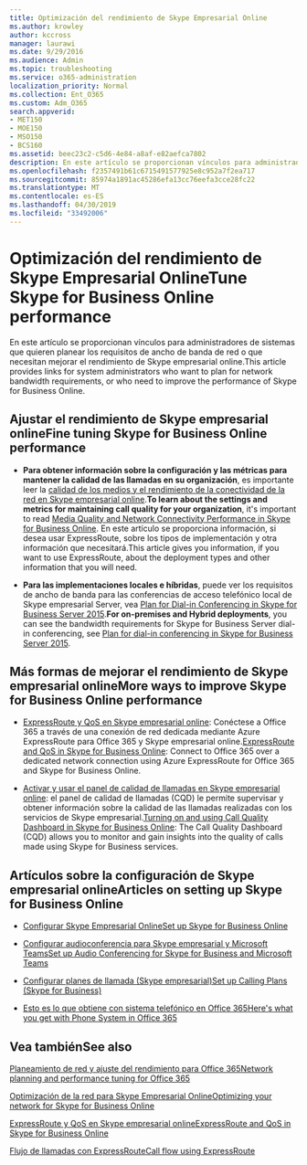 ```yaml
---
title: Optimización del rendimiento de Skype Empresarial Online
ms.author: krowley
author: kccross
manager: laurawi
ms.date: 9/29/2016
ms.audience: Admin
ms.topic: troubleshooting
ms.service: o365-administration
localization_priority: Normal
ms.collection: Ent_O365
ms.custom: Adm_O365
search.appverid:
- MET150
- MOE150
- MSO150
- BCS160
ms.assetid: beec23c2-c5d6-4e84-a8af-e82aefca7802
description: En este artículo se proporcionan vínculos para administradores de sistemas que quieren planear los requisitos de ancho de banda de red o que necesitan mejorar el rendimiento de Skype empresarial online.
ms.openlocfilehash: f2357491b61c6715491577925e8c952a7f2ea717
ms.sourcegitcommit: 85974a1891ac45286efa13cc76eefa3cce28fc22
ms.translationtype: MT
ms.contentlocale: es-ES
ms.lasthandoff: 04/30/2019
ms.locfileid: "33492006"
---
```

# <a name="tune-skype-for-business-online-performance"></a><span data-ttu-id="da1da-103">Optimización del rendimiento de Skype Empresarial Online</span><span class="sxs-lookup"><span data-stu-id="da1da-103">Tune Skype for Business Online performance</span></span>

<span data-ttu-id="da1da-104">En este artículo se proporcionan vínculos para administradores de sistemas que quieren planear los requisitos de ancho de banda de red o que necesitan mejorar el rendimiento de Skype empresarial online.</span><span class="sxs-lookup"><span data-stu-id="da1da-104">This article provides links for system administrators who want to plan for network bandwidth requirements, or who need to improve the performance of Skype for Business Online.</span></span> 
  
## <a name="fine-tuning-skype-for-business-online-performance"></a><span data-ttu-id="da1da-105">Ajustar el rendimiento de Skype empresarial online</span><span class="sxs-lookup"><span data-stu-id="da1da-105">Fine tuning Skype for Business Online performance</span></span>

- <span data-ttu-id="da1da-106">**Para obtener información sobre la configuración y las métricas para mantener la calidad de las llamadas en su organización**, es importante leer la [calidad de los medios y el rendimiento de la conectividad de la red en Skype empresarial online](https://docs.microsoft.com/skypeforbusiness/optimizing-your-network/media-quality-and-network-connectivity-performance).</span><span class="sxs-lookup"><span data-stu-id="da1da-106">**To learn about the settings and metrics for maintaining call quality for your organization**, it's important to read [Media Quality and Network Connectivity Performance in Skype for Business Online](https://docs.microsoft.com/skypeforbusiness/optimizing-your-network/media-quality-and-network-connectivity-performance).</span></span> <span data-ttu-id="da1da-107">En este artículo se proporciona información, si desea usar ExpressRoute, sobre los tipos de implementación y otra información que necesitará.</span><span class="sxs-lookup"><span data-stu-id="da1da-107">This article gives you information, if you want to use ExpressRoute, about the deployment types and other information that you will need.</span></span>
    
- <span data-ttu-id="da1da-108">**Para las implementaciones locales e híbridas**, puede ver los requisitos de ancho de banda para las conferencias de acceso telefónico local de Skype empresarial Server, vea [Plan for Dial-in Conferencing in Skype for Business Server 2015](https://docs.microsoft.com/skypeforbusiness/plan-your-deployment/conferencing/dial-in-conferencing).</span><span class="sxs-lookup"><span data-stu-id="da1da-108">**For on-premises and Hybrid deployments**, you can see the bandwidth requirements for Skype for Business Server dial-in conferencing, see [Plan for dial-in conferencing in Skype for Business Server 2015](https://docs.microsoft.com/skypeforbusiness/plan-your-deployment/conferencing/dial-in-conferencing).</span></span>
    
## <a name="more-ways-to-improve-skype-for-business-online-performance"></a><span data-ttu-id="da1da-109">Más formas de mejorar el rendimiento de Skype empresarial online</span><span class="sxs-lookup"><span data-stu-id="da1da-109">More ways to improve Skype for Business Online performance</span></span>

- <span data-ttu-id="da1da-110">[ExpressRoute y QoS en Skype empresarial online](https://docs.microsoft.com/skypeforbusiness/optimizing-your-network/expressroute-and-qos-in-skype-for-business-online): Conéctese a Office 365 a través de una conexión de red dedicada mediante Azure ExpressRoute para Office 365 y Skype empresarial online.</span><span class="sxs-lookup"><span data-stu-id="da1da-110">[ExpressRoute and QoS in Skype for Business Online](https://docs.microsoft.com/skypeforbusiness/optimizing-your-network/expressroute-and-qos-in-skype-for-business-online): Connect to Office 365 over a dedicated network connection using Azure ExpressRoute for Office 365 and Skype for Business Online.</span></span> 
    
- <span data-ttu-id="da1da-111">[Activar y usar el panel de calidad de llamadas en Skype empresarial online](https://docs.microsoft.com/SkypeForBusiness/using-call-quality-in-your-organization/turning-on-and-using-call-quality-dashboard): el panel de calidad de llamadas (CQD) le permite supervisar y obtener información sobre la calidad de las llamadas realizadas con los servicios de Skype empresarial.</span><span class="sxs-lookup"><span data-stu-id="da1da-111">[Turning on and using Call Quality Dashboard in Skype for Business Online](https://docs.microsoft.com/SkypeForBusiness/using-call-quality-in-your-organization/turning-on-and-using-call-quality-dashboard): The Call Quality Dashboard (CQD) allows you to monitor and gain insights into the quality of calls made using Skype for Business services.</span></span> 
    
## <a name="articles-on-setting-up-skype-for-business-online"></a><span data-ttu-id="da1da-112">Artículos sobre la configuración de Skype empresarial online</span><span class="sxs-lookup"><span data-stu-id="da1da-112">Articles on setting up Skype for Business Online</span></span>

- [<span data-ttu-id="da1da-113">Configurar Skype Empresarial Online</span><span class="sxs-lookup"><span data-stu-id="da1da-113">Set up Skype for Business Online</span></span>](https://docs.microsoft.com/skypeforbusiness/set-up-skype-for-business-online/set-up-skype-for-business-online)
    
- [<span data-ttu-id="da1da-114">Configurar audioconferencia para Skype empresarial y Microsoft Teams</span><span class="sxs-lookup"><span data-stu-id="da1da-114">Set up Audio Conferencing for Skype for Business and Microsoft Teams</span></span>](https://docs.microsoft.com/skypeforbusiness/audio-conferencing-in-office-365/set-up-audio-conferencing)
    
- [<span data-ttu-id="da1da-115">Configurar planes de llamada (Skype empresarial)</span><span class="sxs-lookup"><span data-stu-id="da1da-115">Set up Calling Plans (Skype for Business)</span></span>](https://docs.microsoft.com/SkypeForBusiness/what-are-calling-plans-in-office-365/set-up-calling-plans)
    
- [<span data-ttu-id="da1da-116">Esto es lo que obtiene con sistema telefónico en Office 365</span><span class="sxs-lookup"><span data-stu-id="da1da-116">Here's what you get with Phone System in Office 365</span></span>](https://docs.microsoft.com/skypeforbusiness/what-is-phone-system-in-office-365/here-s-what-you-get-with-phone-system)
    
## <a name="see-also"></a><span data-ttu-id="da1da-117">Vea también</span><span class="sxs-lookup"><span data-stu-id="da1da-117">See also</span></span>

[<span data-ttu-id="da1da-118">Planeamiento de red y ajuste del rendimiento para Office 365</span><span class="sxs-lookup"><span data-stu-id="da1da-118">Network planning and performance tuning for Office 365</span></span>](network-planning-and-performance.md)
  
[<span data-ttu-id="da1da-119">Optimización de la red para Skype Empresarial Online</span><span class="sxs-lookup"><span data-stu-id="da1da-119">Optimizing your network for Skype for Business Online</span></span>](https://docs.microsoft.com/skypeforbusiness/optimizing-your-network/optimizing-your-network)
  
[<span data-ttu-id="da1da-120">ExpressRoute y QoS en Skype empresarial online</span><span class="sxs-lookup"><span data-stu-id="da1da-120">ExpressRoute and QoS in Skype for Business Online</span></span>](https://docs.microsoft.com/skypeforbusiness/optimizing-your-network/expressroute-and-qos-in-skype-for-business-online)
  
[<span data-ttu-id="da1da-121">Flujo de llamadas con ExpressRoute</span><span class="sxs-lookup"><span data-stu-id="da1da-121">Call flow using ExpressRoute</span></span>](https://docs.microsoft.com/skypeforbusiness/optimizing-your-network/call-flow-using-expressroute)

